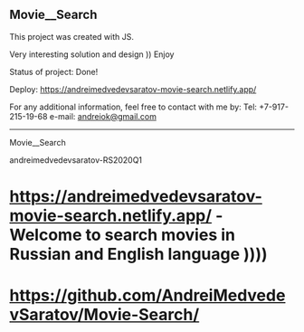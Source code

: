 ## Movie__Search

This project was created with JS.

Very interesting solution and design )) Enjoy

Status of project: Done!

Deploy: https://andreimedvedevsaratov-movie-search.netlify.app/

For any additional information, feel free to contact with me by:
Tel: +7-917-215-19-68
e-mail: andreiok@gmail.com

____________________________________________________________________________________________________________________

Movie__Search

andreimedvedevsaratov-RS2020Q1

# https://andreimedvedevsaratov-movie-search.netlify.app/  - Welcome to search movies in Russian and English language ))))

# https://github.com/AndreiMedvedevSaratov/Movie-Search/
